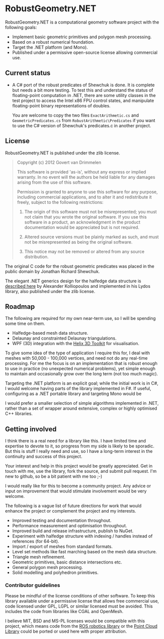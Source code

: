 # RobustGeometry.NET

RobustGeometry.NET is a computational geometry software project with the following goals:

* Implement basic geometric primitives and polygon mesh processing.
* Based on a robust numerical foundation.
* Target the .NET platform (and Mono).
* Published under a permissive open-source license allowing commercial use.

## Current status

* A C# port of the robust predicates of Shewchuk is done. It is complete but needs a bit more testing. To test this and understand the status of floating-point computation in .NET, there are some utility classes in the test project to access the Intel x86 FPU control states, and manipulate floating-point binary representations of doubles.

	You are welcome to copy the two files `ExactArithmetic.cs` and `GeometricPredicates.cs` from `RobustArithmetic\Predicates` if you want to use the C# version of Shewchuk's predicates.c in another project.

## License

RobustGeometry.NET is published under the zlib license.

> Copyright (c) 2012 Govert van Drimmelen
> 
> This software is provided 'as-is', without any express or implied
> warranty. In no event will the authors be held liable for any damages
> arising from the use of this software.
> 
> Permission is granted to anyone to use this software for any purpose,
> including commercial applications, and to alter it and redistribute it
> freely, subject to the following restrictions:
> 
>    1. The origin of this software must not be misrepresented; you must not
>    claim that you wrote the original software. If you use this software
>    in a product, an acknowledgment in the product documentation would be
>    appreciated but is not required.
> 
>    2. Altered source versions must be plainly marked as such, and must not be
>    misrepresented as being the original software.
> 
>    3. This notice may not be removed or altered from any source
>    distribution.

The original C code for the robust geometric predicates was placed in the public domain by Jonathan Richard Shewchuk.

The elegant .NET generics design for the halfedge data structure is [described here](http://www.dgp.toronto.edu/~alexk/) by Alexander Kolliopoulos and implemented in his Lydos library, also published under the zlib license.

## Roadmap

The following are required for my own near-term use, so I will be spending some time on them.

* Halfedge-based mesh data structure.
* Delaunay and constrainted Delaunay triangulations.
* WPF (3D) integration with the [Helix 3D Toolkit](http://helixtoolkit.codeplex.com) for visualisation.

To give some idea of the type of application I require this for, I deal with meshes with 50,000 - 100,000 vertices, and need not do any real-time processing. For me the focus is on an implementation that is robust enough to use in practice (no unexpected numerical problems), yet simple enough to maintain and occasionally grow over the long term (not too much magic).

Targeting the .NET platform is an explicit goal; while the initial work is in C#, I would welcome having parts of the library implemented in F#. If useful, configuring as a .NET portable library and targeting Mono would be 

I would prefer a smaller selection of simple algorithms implemented in .NET, rather than a set of wrapper around extensive, complex or highly optimised C++ libraries.

## Getting involved

I think there is a real need for a library like this. I have limited time and expertise to devote to it, so progress from my side is likely to be sporadic. But this is stuff I really need and use, so I have a long-term interest in the continuity and success of this project. 

Your interest and help in this project would be greatly appreciated. Get in touch with me, use the library, fork the source, and submit pull request. I'm new to github, so be a bit patient with me too ;-)

I would really like for this to become a community project. Any advice or input on improvement that would stimulate involvement would be very welcome.

The following is a vague list of future directions for work that would enhance the project or complement the project and my interests.

* Improved testing and documentation throughout.
* Performance measurement and optimisation throughout.
* Improved build and release infrastructure, publish to NuGet.
* Experiment with halfedge structure with indexing / handles instead of references (for 64-bit).
* Import / export of meshes from standard formats. 
* Level set methods like fast marching based on the mesh data structure.
* Triangle mesh refinement.
* Geometric primitives, basic distance intersections etc.
* General polygon mesh processing.
* Solid modelling and polyhedron primitives.

### Contributor guidelines

Please be mindful of the license conditions of other software. To keep this library available under a permissive license that allows free commercial use, code licensed under GPL, LGPL or similar licensed must be avoided. This includes the code from libraries like CGAL and OpenMesh.

I believe MIT, BSD and MS-PL licenses would be compatible with this project, which means code from the [ROS robotics library](http://www.ros.org) or the [Point Cloud Library](http://pointclouds.org) could be ported or used here with proper attribution.
